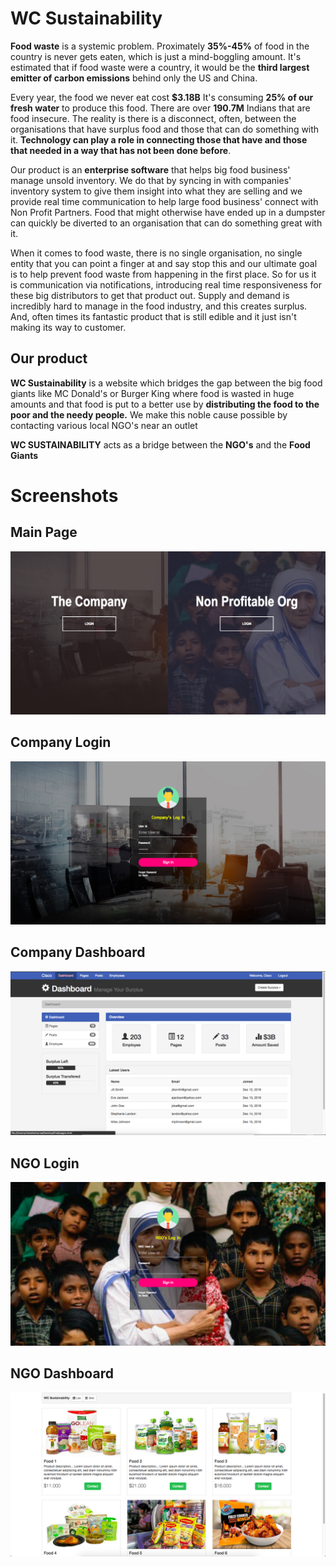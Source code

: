 # WC Sustainability


**Food waste** is a systemic problem. Proximately **35%-45%** of food in the country is never gets eaten, which is just a mind-boggling amount. It's estimated that if food waste were a country, it would be the **third largest emitter of carbon emissions** behind only the US and China.

Every year, the food we never eat cost **$3.18B** It's consuming **25% of our fresh water** to produce this food. There are over **190.7M** Indians that are food insecure. The reality is there is a disconnect, often, between the organisations that have surplus food and those that can do something with it. **Technology can play a role in connecting those that have and those that needed in a way that has not been done before**.

Our product is an **enterprise software** that helps big food business' manage unsold inventory. We do that by syncing in with companies' inventory system to give them insight into what they are selling and we provide real time communication to help large food business' connect with Non Profit Partners. Food that might otherwise have ended up in a dumpster can quickly be diverted to an organisation that can do something great with it.

When it comes to food waste, there is no single organisation, no single entity that you can point a finger at and say stop this and our ultimate goal is to help prevent food waste from happening in the first place. So for us it is communication via notifications, introducing real time responsiveness for these big distributors to get that product out. Supply and demand is incredibly hard to manage in the food industry, and this creates surplus. And, often times its fantastic product that is still edible and it just isn't making its way to customer.



## Our product

**WC Sustainability** is a website which bridges the gap between the big food giants like MC Donald's or Burger King where food is wasted in huge amounts and that food is put to a better use by **distributing the food to the poor and the needy people.** We make this noble cause possible by contacting various local NGO's near an outlet

**WC SUSTAINABILITY** acts as a bridge between the **NGO's** and the **Food Giants** 

# Screenshots

## Main Page
![alt text](https://github.com/rishabhsharma3420/RajasthanHackathon/blob/master/Desktop/final/Screen%20Shot%202018-03-20%20at%2010.38.15%20PM.png)


## Company Login
![alt text](https://github.com/rishabhsharma3420/RajasthanHackathon/blob/master/Desktop/final/Screen%20Shot%202018-03-20%20at%2010.38.25%20PM.png)


## Company Dashboard
![alt text](https://github.com/rishabhsharma3420/RajasthanHackathon/blob/master/Desktop/final/Screen%20Shot%202018-03-20%20at%2010.38.39%20PM.png)


## NGO Login
![alt text](https://github.com/rishabhsharma3420/RajasthanHackathon/blob/master/Desktop/final/Screen%20Shot%202018-03-20%20at%2010.38.53%20PM.png)


## NGO Dashboard
![alt text](https://github.com/rishabhsharma3420/RajasthanHackathon/blob/master/Desktop/final/Screen%20Shot%202018-03-20%20at%2010.39.01%20PM.png)

